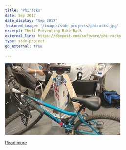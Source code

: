 ```yaml
---
title: 'Phiracks'
date: Sep 2017
date_display: "Sep 2017"
featured_image: '/images/side-projects/phiracks.jpg'
excerpt: Theft-Preventing Bike Rack
external_link: https://devpost.com/software/phi-racks
type: side-project
go_external: true

---
```

![](/images/side-projects/phiracks.jpg)

[Read more](https://devpost.com/software/phi-racks)
